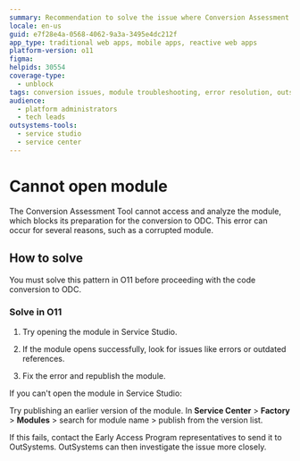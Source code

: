 ```yaml
---
summary: Recommendation to solve the issue where Conversion Assessment Tool can't open the module for analysis.
locale: en-us
guid: e7f28e4a-0568-4062-9a3a-3495e4dc212f
app_type: traditional web apps, mobile apps, reactive web apps
platform-version: o11
figma:
helpids: 30554
coverage-type:
  - unblock
tags: conversion issues, module troubleshooting, error resolution, outsystems 11, service studio
audience:
  - platform administrators
  - tech leads
outsystems-tools:
  - service studio
  - service center
---
```


# Cannot open module

The Conversion Assessment Tool cannot access and analyze the module, which blocks its preparation for the conversion to ODC. This error can occur for several reasons, such as a corrupted module.

## How to solve

You must solve this pattern in O11 before proceeding with the code conversion to ODC.

### Solve in O11

1. Try opening the module in Service Studio.

1. If the module opens successfully, look for issues like errors or outdated references.

1. Fix the error and republish the module.

If you can't open the module in Service Studio:

Try publishing an earlier version of the module. In **Service Center** > **Factory** > **Modules** > search for module name > publish from the version list.

If this fails, contact the Early Access Program representatives to send it to OutSystems. OutSystems can then investigate the issue more closely.
